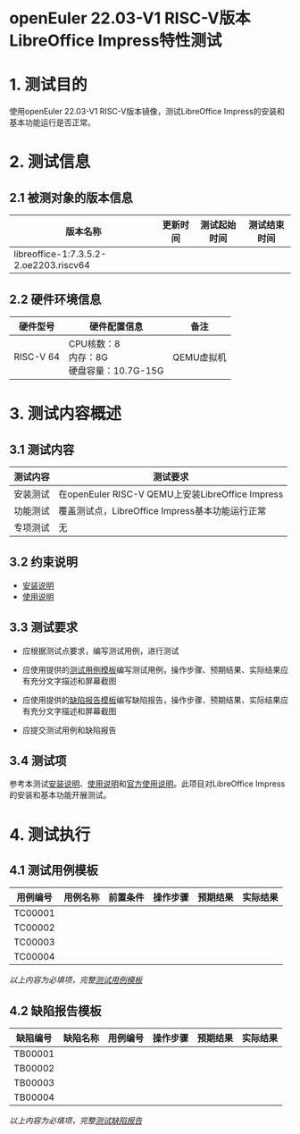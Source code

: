 # openEuler 22.03-V1 RISC-V版本LibreOffice Impress特性测试

# 1. 测试目的

使用openEuler 22.03-V1 RISC-V版本镜像，测试LibreOffice Impress的安装和基本功能运行是否正常。

# 2. 测试信息

## 2.1 被测对象的版本信息

| 版本名称     | 更新时间   | 测试起始时间 | 测试结束时间 |
| ------------ | ---------- | ------------ | ------------ |
| libreoffice-1:7.3.5.2-2.oe2203.riscv64 |  |              |              |

## 2.2 硬件环境信息

| 硬件型号  | 硬件配置信息                            | 备注       |
| --------- | --------------------------------------- | ---------- |
| RISC-V 64 | CPU核数：8<br>内存：8G<br>硬盘容量：10.7G-15G | QEMU虚拟机 |

# 3. 测试内容概述

## 3.1   测试内容

| 测试内容 | 测试要求                         |
| -------- | -------------------------------- |
| 安装测试 | 在openEuler RISC-V QEMU上安装LibreOffice Impress |
| 功能测试 | 覆盖测试点，LibreOffice Impress基本功能运行正常  |
| 专项测试 | 无                               |

## 3.2   约束说明

- [安装说明](./Impress_installation_guide.md)
- [使用说明](./Impress_userguide.md)

## 3.3 测试要求

- 应根据测试点要求，编写测试用例，进行测试

- 应使用提供的[测试用例模板](./测试用例模板.xlsx)编写测试用例，操作步骤、预期结果、实际结果应有充分文字描述和屏幕截图

- 应使用提供的[缺陷报告模板](./缺陷报告模板.xlsx)编写缺陷报告，操作步骤、预期结果、实际结果应有充分文字描述和屏幕截图

- 应提交测试用例和缺陷报告

## 3.4   测试项

参考本测试[安装说明](./Impress_installation_guide.md)、[使用说明](./Impress_userguide.md)和[官方使用说明](https://help.libreoffice.org/7.3/zh-CN/text/simpress/main0000.html?DbPAR=IMPRESS)。此项目对LibreOffice Impress的安装和基本功能开展测试。

# 4. 测试执行

## 4.1   测试用例模板

| 用例编号 | 用例名称 | 前置条件 | 操作步骤 | 预期结果 | 实际结果 |
| -------- | -------- | -------- | -------- | -------- | -------- |
| TC00001  |          |          |          |          |          |
| TC00002  |          |          |          |          |          |
| TC00003  |          |          |          |          |          |
| TC00004  |          |          |          |          |          |

*以上内容为必填项，完整[测试用例模板](./测试用例模板.xlsx)*

## 4.2   缺陷报告模板

| 缺陷编号 | 缺陷名称 | 用例编号 | 操作步骤 | 预期结果 | 实际结果 |
| -------- | -------- | -------- | -------- | -------- | -------- |
| TB00001  |          |          |          |          |          |
| TB00002  |          |          |          |          |          |
| TB00003  |          |          |          |          |          |
| TB00004  |          |          |          |          |          |

   *以上内容为必填项，完整[测试缺陷报告](./缺陷报告模板.xlsx)*
